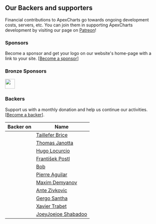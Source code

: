 

## Our Backers and supporters

Financial contributions to ApexCharts go towards ongoing development costs, servers, etc. You can join them in supporting ApexCharts development by visiting our page on [Patreon](patreon.com/junedchhipa)!


### Sponsors
Become a sponsor and get your logo on our website's home-page with a link to your site. [[Become a sponsor](https://www.patreon.com/join/junedchhipa)]

### Bronze Sponsors

<a href="https://www.wrappixel.com?ref=apexcharts.com" target="_blank" style="text-align: center; display: inline-block;"><img src="https://apexcharts.com/media/sponsors/wrappixel.png" height="32" /></a>

### Backers
Support us with a monthly donation and help us continue our activities. [[Become a backer](https://www.patreon.com/join/junedchhipa/checkout?rid=3043800)].

Backer on | Name
-----|-----
<img src="https://apexcharts.com/media/patron.png" width="16" height="16" /> | <a href="https://www.patreon.com/user/creators?u=10265776" target="_blank">Taillefer Brice</a>
<img src="https://apexcharts.com/media/patron.png" width="16" height="16" /> | <a href="https://www.patreon.com/user/creators?u=17096169" target="_blank">Thomas Janotta</a>
<img src="https://apexcharts.com/media/patron.png" width="16" height="16" /> | <a href="https://www.patreon.com/calinou/creators" target="_blank">Hugo Locurcio</a>
<img src="https://apexcharts.com/media/patron.png" width="16" height="16" /> | <a href="https://www.patreon.com/user/creators?u=17230063" target="_blank">František Postl</a>
<img src="https://apexcharts.com/media/patron.png" width="16" height="16" /> | <a href="https://www.patreon.com/user/creators?u=3900260" target="_blank">Bob</a>
<img src="https://apexcharts.com/media/patron.png" width="16" height="16" /> | <a href="https://www.patreon.com/user/creators?u=15111755" target="_blank">Pierre Aguilar</a>
<img src="https://c10.patreonusercontent.com/3/eyJ3IjoyMDB9/patreon-media/p/user/7455917/731d8e3a06a146559c7a9cd44d53c5a0/1?token-time=2145916800&token-hash=X5Yg0cW2o7aaXLp09qGxtYzUiIX-15MlddbzMWIk89Y%3D" width="16" height="16" /> | <a href="https://www.patreon.com/user/creators?u=7455917" target="_blank">Maxim Demyanov</a>
<img src="https://c10.patreonusercontent.com/3/eyJ3IjoyMDB9/patreon-media/p/user/2406665/a420332e48ec49ffa5b902fa23d03382/1?token-time=2145916800&token-hash=CrsupRa6CKYV-CRoew8O1cGuXW97Wb2YwilNaInxRiY%3D" width="16" height="16" /> | <a href="https://www.patreon.com/user/creators?u=2406665" target="_blank">Ante Zivkovic</a>
<img src="https://c10.patreonusercontent.com/3/eyJ3IjoyMDB9/patreon-media/p/user/11313403/3f4cbd5acdc24f309482cfbf23bfcd81/1.jpe?token-time=2145916800&token-hash=sCMYDL4SDg2xLm64lAWWrM_IyTT6nln8ecgBqvThZeA%3D" width="16" height="16" /> | <a href="https://www.patreon.com/user/creators?u=11313403" target="_blank">Gergo Santha</a>
<img src="https://apexcharts.com/media/patron.png" width="16" height="16" /> | <a href="https://www.patreon.com/user/creators?u=10458746" target="_blank">Xavier Trabet</a>
<img src="https://apexcharts.com/media/patron.png" width="16" height="16" /> | <a href="https://www.patreon.com/user/creators?u=16515478" target="_blank">JoeyJoejoe Shabadoo</a>